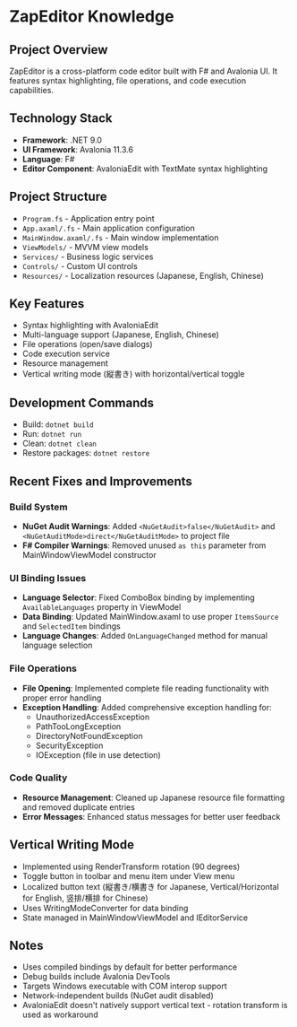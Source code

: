 # ZapEditor Knowledge

## Project Overview
ZapEditor is a cross-platform code editor built with F# and Avalonia UI. It features syntax highlighting, file operations, and code execution capabilities.

## Technology Stack
- **Framework**: .NET 9.0
- **UI Framework**: Avalonia 11.3.6
- **Language**: F#
- **Editor Component**: AvaloniaEdit with TextMate syntax highlighting

## Project Structure
- `Program.fs` - Application entry point
- `App.axaml/.fs` - Main application configuration
- `MainWindow.axaml/.fs` - Main window implementation
- `ViewModels/` - MVVM view models
- `Services/` - Business logic services
- `Controls/` - Custom UI controls
- `Resources/` - Localization resources (Japanese, English, Chinese)

## Key Features
- Syntax highlighting with AvaloniaEdit
- Multi-language support (Japanese, English, Chinese)
- File operations (open/save dialogs)
- Code execution service
- Resource management
- Vertical writing mode (縦書き) with horizontal/vertical toggle

## Development Commands
- Build: `dotnet build`
- Run: `dotnet run`
- Clean: `dotnet clean`
- Restore packages: `dotnet restore`

## Recent Fixes and Improvements

### Build System
- **NuGet Audit Warnings**: Added `<NuGetAudit>false</NuGetAudit>` and `<NuGetAuditMode>direct</NuGetAuditMode>` to project file
- **F# Compiler Warnings**: Removed unused `as this` parameter from MainWindowViewModel constructor

### UI Binding Issues
- **Language Selector**: Fixed ComboBox binding by implementing `AvailableLanguages` property in ViewModel
- **Data Binding**: Updated MainWindow.axaml to use proper `ItemsSource` and `SelectedItem` bindings
- **Language Changes**: Added `OnLanguageChanged` method for manual language selection

### File Operations
- **File Opening**: Implemented complete file reading functionality with proper error handling
- **Exception Handling**: Added comprehensive exception handling for:
  - UnauthorizedAccessException
  - PathTooLongException
  - DirectoryNotFoundException
  - SecurityException
  - IOException (file in use detection)

### Code Quality
- **Resource Management**: Cleaned up Japanese resource file formatting and removed duplicate entries
- **Error Messages**: Enhanced status messages for better user feedback

## Vertical Writing Mode
- Implemented using RenderTransform rotation (90 degrees)
- Toggle button in toolbar and menu item under View menu
- Localized button text (縦書き/横書き for Japanese, Vertical/Horizontal for English, 竖排/横排 for Chinese)
- Uses WritingModeConverter for data binding
- State managed in MainWindowViewModel and IEditorService

## Notes
- Uses compiled bindings by default for better performance
- Debug builds include Avalonia DevTools
- Targets Windows executable with COM interop support
- Network-independent builds (NuGet audit disabled)
- AvaloniaEdit doesn't natively support vertical text - rotation transform is used as workaround